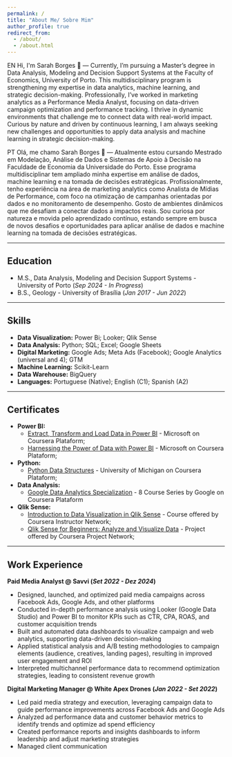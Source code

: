 ```yaml
---
permalink: /
title: "About Me/ Sobre Mim"
author_profile: true
redirect_from: 
  - /about/
  - /about.html
---
```


EN
Hi, I'm Sarah Borges 👋 — Currently, I’m pursuing a Master’s degree in Data Analysis, Modeling and Decision Support Systems at the Faculty of Economics, University of Porto. This multidisciplinary program is strengthening my expertise in data analytics, machine learning, and strategic decision-making. Professionally, I’ve worked in marketing analytics as a Performance Media Analyst, focusing on data-driven campaign optimization and performance tracking. I thrive in dynamic environments that challenge me to connect data with real-world impact. Curious by nature and driven by continuous learning, I am always seeking new challenges and opportunities to apply data analysis and machine learning in strategic decision-making.

PT
Olá, me chamo Sarah Borges 👋 — Atualmente estou cursando Mestrado em Modelação, Análise de Dados e Sistemas de Apoio à Decisão na Faculdade de Economia da Universidade do Porto. Esse programa multidisciplinar tem ampliado minha expertise em análise de dados, machine learning e na tomada de decisões estratégicas. Profissionalmente, tenho experiência na área de marketing analytics como Analista de Mídias de Performance, com foco na otimização de campanhas orientadas por dados e no monitoramento de desempenho. Gosto de ambientes dinâmicos que me desafiam a conectar dados a impactos reais. Sou curiosa por natureza e movida pelo aprendizado contínuo, estando sempre em busca de novos desafios e oportunidades para aplicar análise de dados e machine learning na tomada de decisões estratégicas.

---

## Education						       		
- M.S., Data Analysis, Modeling and Decision Support Systems - University of Porto (_Sep 2024 - In Progress_)	 			        		
- B.S., Geology	- University of Brasília (_Jan 2017 - Jun 2022_)

---

## Skills					       		
- **Data Visualization:** Power Bi; Looker; Qlik Sense
- **Data Analysis:** Python; SQL; Excel; Google Sheets
- **Digital Marketing:** Google Ads; Meta Ads (Facebook); Google Analytics (universal and 4); GTM
- **Machine Learning:** Scikit-Learn
- **Data Warehouse:** BigQuery
- **Languages:** Portuguese (Native); English (C1); Spanish (A2)

---

## Certificates				       		
- **Power BI:**
    - <a href="https://coursera.org/share/cc34c3b14416701a48343f7e402a2637" target="_blank">Extract, Transform and Load Data in Power BI</a> - Microsoft on Coursera Plataform;
    - <a href="https://coursera.org/share/0438e54299b19fe20af7a1a2a5d73c08" target="_blank">Harnessing the Power of Data with Power BI</a> - Microsoft on Coursera Plataform;
- **Python:**
    - <a href="https://coursera.org/share/cdf9f3d2cd861c9e1589e42139871a72" target="_blank">Python Data Structures</a> - University of Michigan on Coursera Plataform;
- **Data Analysis:**
    - <a href="https://www.coursera.org/account/accomplishments/specialization/LRX6T4ZB9Y35" target="_blank">Google Data Analytics Specialization</a> - 8 Course Series by Google on Coursera Plataform
- **Qlik Sense:**
    - <a href="https://coursera.org/share/4b132a15f7533276ccb351b45a0c7a01" target="_blank">Introduction to Data Visualization in Qlik Sense</a> - Course offered by Coursera Instructor Network;
    - <a href="https://coursera.org/share/86fd8df780b4d1d136495dfe4cc4472b" target="_blank">Qlik Sense for Beginners: Analyze and Visualize Data</a> - Project offered by Coursera Project Network;
  
---

## Work Experience
**Paid Media Analyst  @ Savvi (_Set 2022 - Dez 2024_)**
- Designed, launched, and optimized paid media campaigns across Facebook Ads, Google Ads, and other platforms
- Conducted in-depth performance analysis using Looker (Google Data Studio) and Power BI to monitor KPIs such as CTR, CPA, ROAS, and customer acquisition trends
- Built and automated data dashboards to visualize campaign and web analytics, supporting data-driven decision-making
- Applied statistical analysis and A/B testing methodologies to campaign elements (audience, creatives, landing pages), resulting in improved user engagement and ROI
- Interpreted multichannel performance data to recommend optimization strategies, leading to consistent revenue growth 

**Digital Marketing Manager @ White Apex Drones (_Jan 2022 - Set 2022_)**
- Led paid media strategy and execution, leveraging campaign data to guide performance improvements across Facebook Ads and Google Ads
- Analyzed ad performance data and customer behavior metrics to identify trends and optimize ad spend efficiency
- Created performance reports and insights dashboards to inform leadership and adjust marketing strategies
- Managed client communication 
